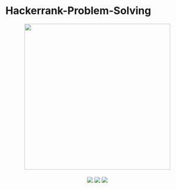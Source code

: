 # Hackerrank-Problem-Solving
<div style='float: center; text-align: center; margin-bottom: 20px' align="center">
  <a href='https://www.hackerrank.com/jatin7k8' target="_blank">
  <img width="400px" src="https://blog.hackerrank.com/wp-content/uploads/2017/04/logo_HRwordmark2700x670_2-1.png" />
  </a>
</div>

<p align="center">
	<img src="https://img.shields.io/badge/Problems%20Solved-brightgreen.svg">
	<img src="https://img.shields.io/badge/Score-yellow.svg">
	<img src="https://img.shields.io/badge/Language-Python-blue.svg">
</p>
